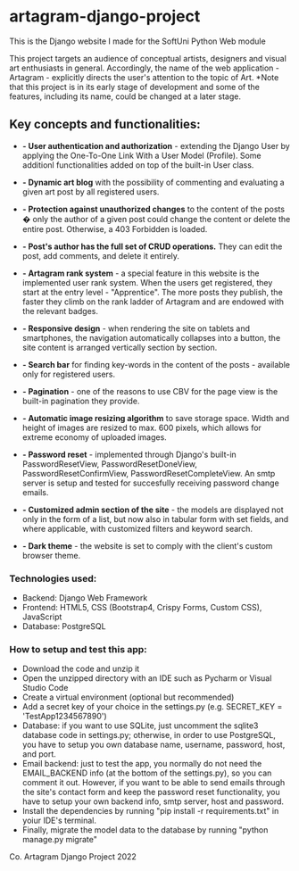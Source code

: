 # artagram-django-project
This is the Django website I made for the SoftUni Python Web module

This project targets an audience of conceptual artists, designers and visual art enthusiasts in general. Accordingly, the name of the web application - Artagram - explicitly directs the user's attention to the topic of Art. *Note that this project is in its early stage of development and some of the features, including its name, could be changed at a later stage.

## Key concepts and functionalities:

- **- User authentication and authorization** - extending the Django User by applying the One-To-One Link With a User Model (Profile). Some additionl functionalities added on top of the built-in User class.

- **- Dynamic art blog** with the possibility of commenting and evaluating a given art post by all registered users.

- **- Protection against unauthorized changes** to the content of the posts � only the author of a given post could change the content or delete the entire post. Otherwise, a 403 Forbidden is loaded.

- **- Post's author has the full set of CRUD operations.** They can edit the post, add comments, and delete it entirely.

- **- Artagram rank system** - a special feature in this website is the implemented user rank system. When the users get registered, they start at the entry level - "Apprentice". The more posts they publish, the faster they climb on the rank ladder of Artagram and are endowed with the relevant badges. 

- **- Responsive design** - when rendering the site on tablets and smartphones, the navigation automatically collapses into a button, the site content is arranged vertically section by section.

- **- Search bar** for finding key-words in the content of the posts - available only for registered users.

- **- Pagination** - one of the reasons to use CBV for the page view is the built-in pagination they provide.

- **- Automatic image resizing algorithm** to save storage space. Width and height of images are resized to max. 600 pixels, which allows for extreme economy of uploaded images.

- **- Password reset** - implemented through Django's built-in PasswordResetView, PasswordResetDoneView, PasswordResetConfirmView, PasswordResetCompleteView. An smtp server is setup and tested for succesfully receiving password change emails.

- **- Customized admin section of the site** - the models are displayed not only in the form of a list, but now also in tabular form with set fields, and where applicable, with customized filters and keyword search.

- **- Dark theme** - the website is set to comply with the client's custom browser theme.

### Technologies used:

- Backend: Django Web Framework
- Frontend: HTML5, CSS (Bootstrap4, Crispy Forms, Custom CSS), JavaScript
- Database: PostgreSQL

### How to setup and test this app:

 - Download the code and unzip it
 - Open the unzipped directory with an IDE such as Pycharm or Visual Studio Code
 - Create a virtual environment (optional but recommended)
 - Add a secret key of your choice in the settings.py (e.g. SECRET_KEY = 'TestApp1234567890')
 - Database: if you want to use SQLite, just uncomment the sqlite3 database code in settings.py; otherwise, in order to use PostgreSQL, you have to setup you own database name, username, password, host, and port. 
 - Email backend: just to test the app, you normally do not need the EMAIL_BACKEND info (at the bottom of the settings.py), so you can comment it out. However, if you want to be able to send emails through the site's contact form and keep the password reset functionality, you have to setup your own backend info, smtp server, host and password.
 - Install the dependencies by running "pip install -r requirements.txt" in yoiur IDE's terminal.
 - Finally, migrate the model data to the database by running "python manage.py migrate"


Co. Artagram Django Project 2022

